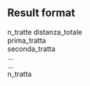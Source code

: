 
## Result format

n_tratte distanza_totale<br>
prima_tratta<br>
seconda_tratta<br>
...<br>
...<br>
n_tratta<br>
